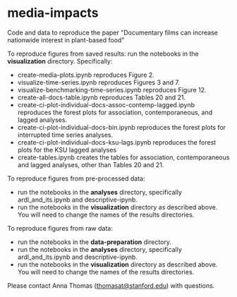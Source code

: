 # media-impacts
Code and data to reproduce the paper "Documentary films can increase nationwide interest in plant-based food"

To reproduce figures from saved results: 
run the notebooks in the **visualization** directory. Specifically:
- create-media-plots.ipynb reproduces Figure 2.
- visualize-time-series.ipynb reproduces Figures 3 and 7.
- visualize-benchmarking-time-series.ipynb reproduces Figure 12.
- create-all-docs-table.ipynb reproduces Tables 20 and 21.
- create-ci-plot-individual-docs-assoc-contemp-lagged.ipynb reproduces the forest plots for association, contemporaneous, and lagged analyses.
- create-ci-plot-individual-docs-bin.ipynb reproduces the forest plots for interrupted time series analyses.
- create-ci-plot-individual-docs-ksu-lags.ipynb reproduces the forest plots for the KSU lagged analyses 
- create-tables.ipynb creates the tables for association, contemporaneous and lagged analyses, other than Tables 20 and 21.

To reproduce figures from pre-processed data: 
- run the notebooks in the **analyses** directory, specifically ardl_and_its.ipynb and descriptive-ipynb.
- run the notebooks in the **visualization** directory as described above. You will need to change the names of the results directories.

To reproduce figures from raw data: 
- run the notebooks in the **data-preparation** directory.
- run the notebooks in the **analyses** directory, specifically ardl_and_its.ipynb and descriptive-ipynb.
- run the notebooks in the **visualization** directory as described above. You will need to change the names of the results directories.

Please contact Anna Thomas (thomasat@stanford.edu) with questions. 

